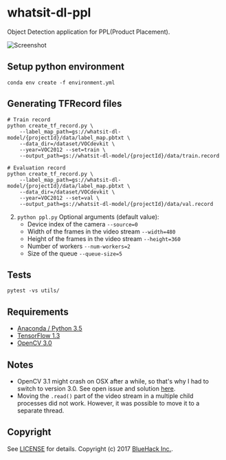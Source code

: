 # whatsit-dl-ppl
Object Detection application for PPL(Product Placement).

![Screenshot](https://github.com/whats-it/whatsit-dl-ppl/blob/master/screenshot1.png)

## Setup python environment
`conda env create -f environment.yml`

## Generating TFRecord files
```
# Train record
python create_tf_record.py \
    --label_map_path=gs://whatsit-dl-model/{projectId}/data/label_map.pbtxt \
    --data_dir=/dataset/VOCdevkit \
    --year=VOC2012 --set=train \ 
    --output_path=gs://whatsit-dl-model/{projectId}/data/train.record
    
# Evaluation record
python create_tf_record.py \
    --label_map_path=gs://whatsit-dl-model/{projectId}/data/label_map.pbtxt \
    --data_dir=/dataset/VOCdevkit \
    --year=VOC2012 --set=val \ 
    --output_path=gs://whatsit-dl-model/{projectId}/data/val.record
```

2. `python ppl.py` 
    Optional arguments (default value):
    * Device index of the camera `--source=0`
    * Width of the frames in the video stream `--width=480`
    * Height of the frames in the video stream `--height=360`
    * Number of workers `--num-workers=2`
    * Size of the queue `--queue-size=5`

## Tests
```
pytest -vs utils/
```

## Requirements
- [Anaconda / Python 3.5](https://www.continuum.io/downloads)
- [TensorFlow 1.3](https://www.tensorflow.org/)
- [OpenCV 3.0](http://opencv.org/)

## Notes
- OpenCV 3.1 might crash on OSX after a while, so that's why I had to switch to version 3.0. See open issue and solution [here](https://github.com/opencv/opencv/issues/5874).
- Moving the `.read()` part of the video stream in a multiple child processes did not work. However, it was possible to move it to a separate thread.

## Copyright

See [LICENSE](LICENSE) for details.
Copyright (c) 2017 [BlueHack Inc.](http://www.bluehack.net/).

